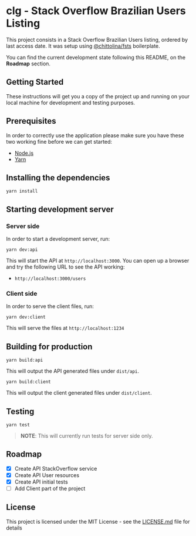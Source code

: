 # clg - Stack Overflow Brazilian Users Listing

This project consists in a Stack Overflow Brazilian Users listing, ordered by last access date. It was setup using [@chittolina/fsts](https://github.com/chittolina/fsts) boilerplate.

You can find the current development state following this README, on the **Roadmap** section.

## Getting Started

These instructions will get you a copy of the project up and running on your local machine for development and testing purposes.

## Prerequisites

In order to correctly use the application please make sure you have these two
working fine before we can get started:

- [Node.js](https://nodejs.org/en/download/)
- [Yarn](https://yarnpkg.com/lang/en/)

## Installing the dependencies

```
yarn install
```

## Starting development server

### Server side

In order to start a development server, run:

```
yarn dev:api
```

This will start the API at `http://localhost:3000`. You can open up a browser and try the following URL to see the API working:

- `http://localhost:3000/users`

### Client side

In order to serve the client files, run:

```
yarn dev:client
```

This will serve the files at `http://localhost:1234`

## Building for production

```
yarn build:api
```

This will output the API generated files under `dist/api`.

```
yarn build:client
```

This will output the client generated files under `dist/client`.

## Testing

```
yarn test
```

> **NOTE**:
> This will currently run tests for server side only.

## Roadmap

- [x] Create API StackOverflow service
- [x] Create API User resources
- [x] Create API initial tests
- [ ] Add Client part of the project

## License

This project is licensed under the MIT License - see the [LICENSE.md](LICENSE.md) file for details

